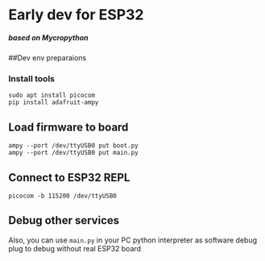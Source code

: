 # Early dev for ESP32
##### based on Mycropython

##Dev env preparaions
### Install tools
```shell
sudo apt install picocom
pip install adafruit-ampy
```

## Load firmware to board
```shell
ampy --port /dev/ttyUSB0 put boot.py
ampy --port /dev/ttyUSB0 put main.py
```

## Connect to ESP32 REPL
```shell
picocom -b 115200 /dev/ttyUSB0
```

## Debug other services
Also, you can use `main.py` in your PC python interpreter as software debug plug
to debug without real ESP32 board

